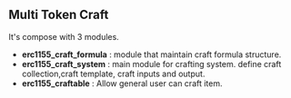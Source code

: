 ## Multi Token Craft
It's compose with 3 modules.
+ **erc1155_craft_formula** : module that maintain craft formula structure.
+ **erc1155_craft_system** : main module for crafting system. define craft collection,craft template, craft inputs and output.
+ **erc1155_craftable** :  Allow general user can craft item.
